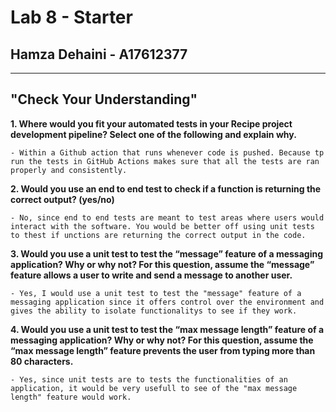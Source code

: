 # Lab 8 - Starter

## Hamza Dehaini - A17612377

---

## "Check Your Understanding"


**1. Where would you fit your automated tests in your Recipe project development pipeline? Select one of the following and explain why.**

    - Within a Github action that runs whenever code is pushed. Because tp run the tests in GitHub Actions makes sure that all the tests are ran properly and consistently.

**2. Would you use an end to end test to check if a function is returning the correct output? (yes/no)**

    - No, since end to end tests are meant to test areas where users would interact with the software. You would be better off using unit tests to thest if unctions are returning the correct output in the code.
  
**3. Would you use a unit test to test the “message” feature of a messaging application? Why or why not? For this question, assume the “message” feature allows a user to write and send a message to another user.**

    - Yes, I would use a unit test to test the "message" feature of a messaging application since it offers control over the environment and gives the ability to isolate functionalitys to see if they work.

**4. Would you use a unit test to test the “max message length” feature of a messaging application? Why or why not? For this question, assume the “max message length” feature prevents the user from typing more than 80 characters.**

    - Yes, since unit tests are to tests the functionalities of an application, it would be very usefull to see of the "max message length" feature would work.